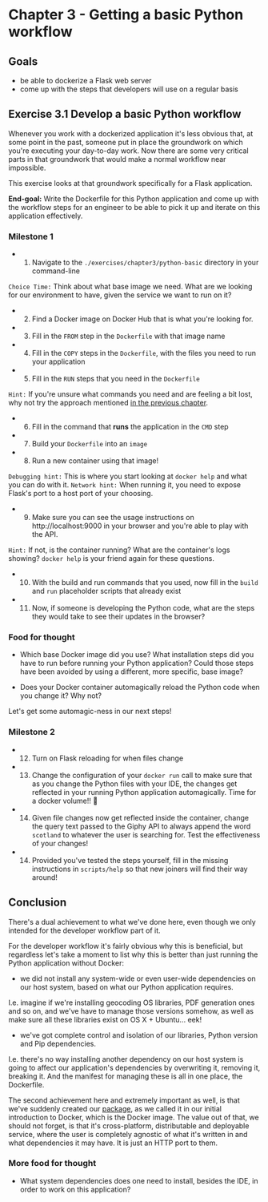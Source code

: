 # Chapter 3 - Getting a basic Python workflow

## Goals

- be able to dockerize a Flask web server
- come up with the steps that developers will use on a regular basis

## Exercise 3.1 Develop a basic Python workflow

Whenever you work with a dockerized application it's less obvious that, at some point in the past, someone
put in place the groundwork on which you're executing your day-to-day work. Now there are some very critical
parts in that groundwork that would make a normal workflow near impossible.

This exercise looks at that groundwork specifically for a Flask application.

**End-goal:** Write the Dockerfile for this Python application and come up with the workflow steps for an engineer to be able to pick it up and iterate on this application effectively.

### Milestone 1

- 1) Navigate to the `./exercises/chapter3/python-basic` directory in your command-line

`Choice Time:` Think about what base image we need. What are we looking for our environment to have, given the service we want to run on it?
- 2) Find a Docker image on Docker Hub that is what you're looking for.
- 3) Fill in the `FROM` step in the `Dockerfile` with that image name
- 4) Fill in the `COPY` steps in the `Dockerfile`, with the files you need to run your application
- 5) Fill in the `RUN` steps that you need in the `Dockerfile`

`Hint:` If you're unsure what commands you need and are feeling a bit lost, why not try the approach mentioned [in the previous chapter](./02-why-docker.md#a-trick-to-help-with-the-dockerfile-writing-part).
- 6) Fill in the command that **runs** the application in the `CMD` step
- 7) Build your `Dockerfile` into an `image`
- 8) Run a new container using that image!

`Debugging hint:` This is where you start looking at `docker help` and what you can do with it.
`Network hint:` When running it, you need to expose Flask's port to a host port of your choosing.
- 9) Make sure you can see the usage instructions on http://localhost:9000 in your browser and you're able to play with the API.

`Hint:` If not, is the container running? What are the container's logs showing? `docker help` is your friend again for these questions.
- 10) With the build and run commands that you used, now fill in the `build` and `run` placeholder scripts that already exist

- 11) Now, if someone is developing the Python code, what are the steps they would take to see their updates in the browser?

### Food for thought

- Which base Docker image did you use? What installation steps did you have to run before running your Python application? Could those steps have been avoided by using a different, more specific, base image?

- Does your Docker container automagically reload the Python code when you change it? Why not?

Let's get some automagic-ness in our next steps!

### Milestone 2

- 12) Turn on Flask reloading for when files change
- 13) Change the configuration of your `docker run` call to make sure that as you change the Python files with your IDE, the changes get reflected in your running Python application automagically. Time for a docker volume!! :tada: 
- 14) Given file changes now get reflected inside the container, change the query text passed to the Giphy API to always append the word `scotland` to whatever the user is searching for. Test the effectiveness of your changes!
- 14) Provided you've tested the steps yourself, fill in the missing instructions in `scripts/help` so that new joiners will find their way around!

## Conclusion

There's a dual achievement to what we've done here, even though we only intended for the developer workflow part of it.

For the developer workflow it's fairly obvious why this is beneficial, but regardless let's take a moment to list why this is better than just running the Python application without Docker:

- we did not install any system-wide or even user-wide dependencies on our host system, based on what our Python application requires.

I.e. imagine if we're installing geocoding OS libraries, PDF generation ones and so on, and we've have to manage those versions somehow, as well as make sure all these libraries exist on OS X + Ubuntu... eek!

- we've got complete control and isolation of our libraries, Python version and Pip dependencies.

I.e. there's no way installing another dependency on our host system is going to affect our application's dependencies by overwriting it, removing it, breaking it. And the manifest for managing these is all in one place, the Dockerfile.

The second achievement here and extremely important as well, is that we've suddenly created our [package](https://github.com/lystable/learning-docker/blob/master/doc/01-concepts.md#image), as we called it in our initial introduction to Docker, which is the Docker image. The value out of that, we should not forget, is that it's cross-platform, distributable and deployable service, where the user is completely agnostic of what it's written in and what dependencies it may have. It is just an HTTP port to them.

### More food for thought

- What system dependencies does one need to install, besides the IDE, in order to work on this application?
